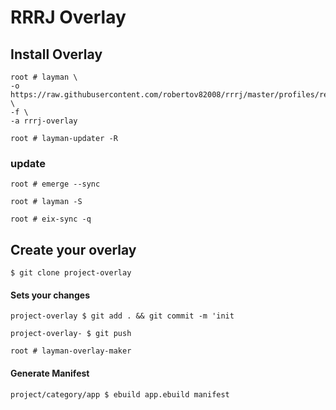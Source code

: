 # RRRJ Overlay

## Install Overlay

```
root # layman \
-o https://raw.githubusercontent.com/robertov82008/rrrj/master/profiles/repositories.xml \
-f \
-a rrrj-overlay
```

`root # layman-updater -R`


### update

`root # emerge --sync`

`root # layman -S`

`root # eix-sync -q`


## Create your overlay

`$ git clone project-overlay`

#### Sets your changes

`project-overlay $ git add . && git commit -m 'init`

`project-overlay- $ git push`

`root # layman-overlay-maker`

#### Generate Manifest

`project/category/app $ ebuild app.ebuild manifest`
